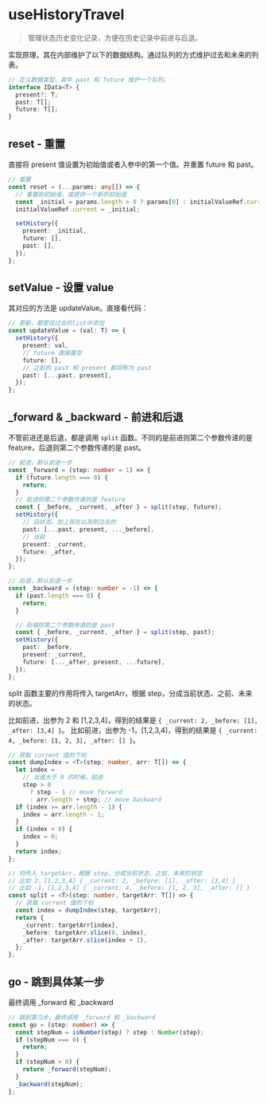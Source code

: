 # useHistoryTravel

> 管理状态历史变化记录，方便在历史记录中前进与后退。

实现原理，其在内部维护了以下的数据结构。通过队列的方式维护过去和未来的列表。

```ts
// 定义数据类型。其中 past 和 future 维护一个队列。
interface IData<T> {
  present?: T;
  past: T[];
  future: T[];
}
```

## reset - 重置

直接将 present 值设置为初始值或者入参中的第一个值。并重置 future 和 past。

```ts
// 重置
const reset = (...params: any[]) => {
  // 重置到初始值，或提供一个新的初始值
  const _initial = params.length > 0 ? params[0] : initialValueRef.current;
  initialValueRef.current = _initial;

  setHistory({
    present: _initial,
    future: [],
    past: [],
  });
};
```

## setValue - 设置 value

其对应的方法是 updateValue。直接看代码：

```ts
// 更新，都是往过去的list中添加
const updateValue = (val: T) => {
  setHistory({
    present: val,
    // future 直接置空
    future: [],
    // 之前的 past 和 present 都将称为 past
    past: [...past, present],
  });
};
```

## \_forward & \_backward - 前进和后退

不管前进还是后退，都是调用 `split` 函数。不同的是前进则第二个参数传递的是 feature，后退则第二个参数传递的是 past。

```ts
// 前进，默认前进一步
const _forward = (step: number = 1) => {
  if (future.length === 0) {
    return;
  }
  // 前进则第二个参数传递的是 feature
  const { _before, _current, _after } = split(step, future);
  setHistory({
    // 旧状态，加上现在以及刚过去的
    past: [...past, present, ..._before],
    // 当前
    present: _current,
    future: _after,
  });
};

// 后退，默认后退一步
const _backward = (step: number = -1) => {
  if (past.length === 0) {
    return;
  }

  // 后端则第二个参数传递的是 past
  const { _before, _current, _after } = split(step, past);
  setHistory({
    past: _before,
    present: _current,
    future: [..._after, present, ...future],
  });
};
```

split 函数主要的作用将传入 targetArr，根据 step，分成当前状态、之前、未来的状态。

比如前进，出参为 2 和 [1,2,3,4]，得到的结果是 `{ _current: 2, _before: [1], _after: [3,4] }`。
比如前进，出参为 -1，[1,2,3,4]，得到的结果是 `{ _current: 4, _before: [1, 2, 3], _after: [] }`。

```ts
// 获取 current 值的下标
const dumpIndex = <T>(step: number, arr: T[]) => {
  let index =
    // 当值大于 0 的时候，前进
    step > 0
      ? step - 1 // move forward
      : arr.length + step; // move backward
  if (index >= arr.length - 1) {
    index = arr.length - 1;
  }
  if (index < 0) {
    index = 0;
  }
  return index;
};

// 将传入 targetArr，根据 step，分成当前状态、之前、未来的状态
// 比如 2，[1,2,3,4] { _current: 2, _before: [1], _after: [3,4] }
// 比如 -1，[1,2,3,4] { _current: 4, _before: [1, 2, 3], _after: [] }
const split = <T>(step: number, targetArr: T[]) => {
  // 获取 current 值的下标
  const index = dumpIndex(step, targetArr);
  return {
    _current: targetArr[index],
    _before: targetArr.slice(0, index),
    _after: targetArr.slice(index + 1),
  };
};
```

## go - 跳到具体某一步

最终调用 \_forward 和 \_backward

```ts
// 跳到第几步，最终调用 _forward 和 _backward
const go = (step: number) => {
  const stepNum = isNumber(step) ? step : Number(step);
  if (stepNum === 0) {
    return;
  }
  if (stepNum > 0) {
    return _forward(stepNum);
  }
  _backward(stepNum);
};
```
